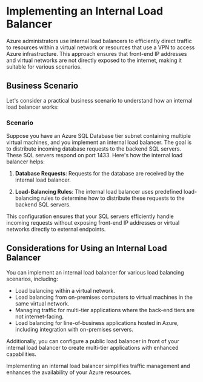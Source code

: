 # Implementing an Internal Load Balancer 

Azure administrators use internal load balancers to efficiently direct traffic to resources within a virtual network or resources that use a VPN to access Azure infrastructure. This approach ensures that front-end IP addresses and virtual networks are not directly exposed to the internet, making it suitable for various scenarios.

## Business Scenario

Let's consider a practical business scenario to understand how an internal load balancer works:

### Scenario

Suppose you have an Azure SQL Database tier subnet containing multiple virtual machines, and you implement an internal load balancer. The goal is to distribute incoming database requests to the backend SQL servers. These SQL servers respond on port 1433. Here's how the internal load balancer helps:

1. **Database Requests**: Requests for the database are received by the internal load balancer.

2. **Load-Balancing Rules**: The internal load balancer uses predefined load-balancing rules to determine how to distribute these requests to the backend SQL servers.

This configuration ensures that your SQL servers efficiently handle incoming requests without exposing front-end IP addresses or virtual networks directly to external endpoints.

## Considerations for Using an Internal Load Balancer

You can implement an internal load balancer for various load balancing scenarios, including:

- Load balancing within a virtual network.
- Load balancing from on-premises computers to virtual machines in the same virtual network.
- Managing traffic for multi-tier applications where the back-end tiers are not internet-facing.
- Load balancing for line-of-business applications hosted in Azure, including integration with on-premises servers.

Additionally, you can configure a public load balancer in front of your internal load balancer to create multi-tier applications with enhanced capabilities.

Implementing an internal load balancer simplifies traffic management and enhances the availability of your Azure resources.

